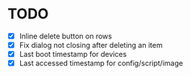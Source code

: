 # TODO

- [x] Inline delete button on rows
- [x] Fix dialog not closing after deleting an item
- [x] Last boot timestamp for devices
- [x] Last accessed timestamp for config/script/image